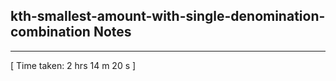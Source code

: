 <h2>kth-smallest-amount-with-single-denomination-combination Notes</h2><hr>[ Time taken: 2 hrs 14 m 20 s ]